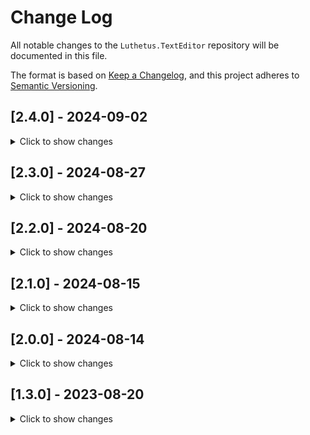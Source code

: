 # Change Log

All notable changes to the `Luthetus.TextEditor` repository will be documented in this file.

The format is based on [Keep a Changelog](https://keepachangelog.com/en/1.0.0/),
and this project adheres to [Semantic Versioning](https://semver.org/spec/v2.0.0.html).

## [2.4.0] - 2024-09-02
<details>
  <summary>Click to show changes</summary>

	### Fixed
    - Fix: deletion of lines will now scroll by the amount of lines deleted.
           Previously, this was breaking the virtualization result until one triggered a re-calculation.
    - Fix: Keybinds first try to match on a JavaScript 'event.key' so to speak. Then, as a fallback
           they will now try to match on 'event.code' so to speak.
           Previously, on Ubuntu, if one remapped the CapsLock key to Escape, it would not work
           in the IDE at various places. This has been fixed.
    - Text editor events now use structs to transmit event data. This is expected to be a large optimization,
          as it tends that high turnover 'class' objects bring performance issues due to the garbage collection overhead.
    - Text editor's OnKeyDownLateBatching event uses a fixed size array for batching events, rather than what previously
          was a List<T>. This is expected to be a large optimization, as it tends that high turnover 'class' objects bring
          performance issues due to the garbage collection overhead. As well, it tends to be the case that no more than
          3 or 4 keyboard events ever get batched together. So the fixed size array is '8' keyboard events can be made into
          a single batch.
</details>

## [2.3.0] - 2024-08-27
<details>
  <summary>Click to show changes</summary>

	### Fixed
    - Fix: line endings breaking due to a Post to the ITextEditorService which makes an edit,
      but then throws an exception within the same Post.
    - Fix: Gutter width changes causing the text editor measurements to be incorrect.
    - Use more recent dropdown code for text editor autocomplete and context menu.
	  The newer dropdown code moves itself so it stays on screen (if it initially rendered offscreen).
    - Fix: return focus to text editor after picking a menu option in autocomplete or context menu.
    - Start code snippet logic.
</details>

## [2.2.0] - 2024-08-20
<details>
  <summary>Click to show changes</summary>

	### Fixed
	- Home keybind understands indentation
	- Fix cursor blinking
    - Fix change keymap without having to reload
    - Track additionally, the 'Key' of a keyboard event args (previously only was tracking the 'Code')
    - Change ITextEditorWork implementations and ResourceUri to structs
    - Fix various 'Vim' keybind bugs. It isn't fully functional yet.
</details>

## [2.1.0] - 2024-08-15
<details>
  <summary>Click to show changes</summary>

	### Fixed
	- Fix text editor context menu crashing when closing
    - Fix out of sync syntax highlighting.
</details>

## [2.0.0] - 2024-08-14
<details>
  <summary>Click to show changes</summary>

	### Fixed
	- Fix cursor "randomly" losing focus
    - Re-write virtualization in C# (it was previously done with JavaScript)
    - Change RichCharacter.cs to a struct (it was previously a class).
    - Change ITextEditorModel.RichCharacterList to an array (it was previously an ImmutableList).
    - Fix typing at start of file (position index 0) a non letter or digit.
	- Text Editor uses 60% less memory after various struct/array optimizations.
    - Text Editor "feels" an order of magnitude faster after various Blazor optimizations and
      struct/array optimizations (which reduce the garbage collection overhead thus improving performance greatly).
	
	### Bugs
	- If one opens the text editor's context menu with the dedicated 'ContextMenu' button on the keyboard,
	  or the accessability keybind { Shift + F10 }. To then hit the 'Escape' key or the 'ArrowLeft'
	  key to close the context menu, is causing an unhandled exception.
	- The syntax highlighting is out of sync. (its seems to be "lagging" behind by 1 event) 
</details>

## [1.3.0] - 2023-08-20
<details>
  <summary>Click to show changes</summary>

	### Fixed
	- Most documentation issues I found are fixed.
	- All NuGet Packages mentioned are at version 1.3.0 as well to avoid confusion.
	- .NET 6 Blazor-WASM worked after following documentation start to finish.
	- .NET 6 Blazor-ServerSide after following documentation start to finish.
	
	### Bugs
	- .NET 6 is hard-coded as the target framework. Therefore, .NET 7 apps are not working. I need to remedy this in later versions.
</details>
